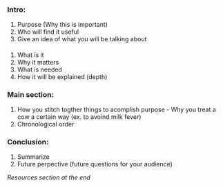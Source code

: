 ### Intro:
1. Purpose (Why this is important)
2. Who will find it useful
3. Give an idea of what you will be talking about 

#### 
1. What is it
2. Why it matters
3. What is needed
4. How it will be explained (depth)

### Main section:
1. How you stitch togther things to acomplish purpose - Why you treat a cow a certain way (ex. to avoind milk fever)
2. Chronological order

### Conclusion:
1. Summarize
2. Future perpective (future questions for your audience)

*Resources section at the end*
